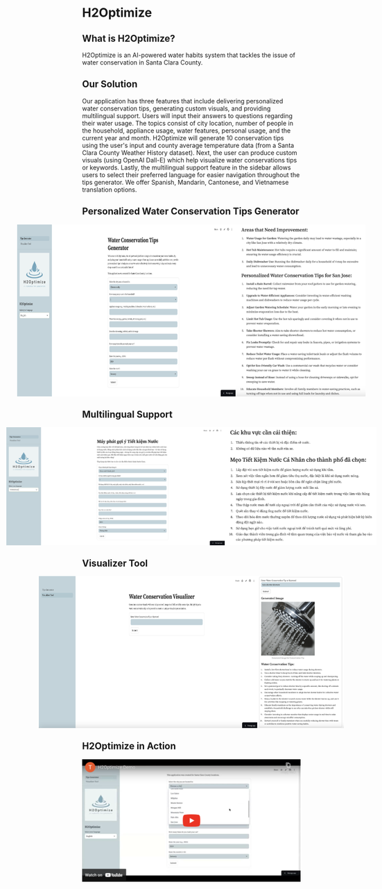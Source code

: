 # H2Optimize

## What is H2Optimize?
H2Optimize is an AI-powered water habits system that tackles the issue of water conservation in Santa Clara County.

## Our Solution
Our application has three features that include delivering personalized water conservation tips, generating custom visuals, and providing multilingual support. Users will input their answers to questions regarding their water usage. The topics consist of city location, number of people in the household, appliance usage, water features, personal usage, and the current year and month. H2Optimize will generate 10 conservation tips using the user's input and county average temperature data (from a Santa Clara County Weather History dataset). Next, the user can produce custom visuals (using OpenAI Dall-E) which help visualize water conservations tips or keywords. Lastly, the multilingual support feature in the sidebar allows users to select their preferred language for easier navigation throughout the tips generator. We offer Spanish, Mandarin, Cantonese, and Vietnamese translation options.

## Personalized Water Conservation Tips Generator
<div style="display: flex; justify-content: center;">
  <img src="images/feature1_1.png" alt="Image 1" width="600"/>
  <img src="images/feature1_2.png" alt="Image 2" width="300"/>
</div>

## Multilingual Support
<div style="display: flex; justify-content: center;">
  <img src="images/feature2_1.png" alt="Image 1" width="600"/>
  <img src="images/feature2_2.png" alt="Image 2" width="350"/>
</div>

## Visualizer Tool
<div style="display: flex; justify-content: center;">
  <img src="images/feature3_1.png" alt="Image 1" width="600"/>
  <img src="images/feature3_2.png" alt="Image 2" width="200"/>
</div>

## H2Optimize in Action
[![Watch the video](demo/demo_thumbnail.png)](https://www.youtube.com/watch?v=_znuwPy-16g)
